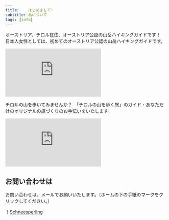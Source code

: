```yaml
---
title:    はじめまして!
subtitle: 私について
tags: [info]
---
```


オーストリア、チロル在住、オーストリア公認の山岳ハイキングガイドです！
日本人女性としては、初めてのオーストリア公認の山岳ハイキングガイドです。

![空と雲](http://piwigo.schickl.de/i.php?/upload/2024/01/01/20240101191709-85f49827-me.jpg)

チロルの山を歩いてみませんか？　「チロルの山を歩く旅」のガイド・あなただけのオリジナルの旅づくりのお手伝いをいたします。

![ハーフェレカーシュピッツェの頂上から](http://piwigo.schickl.de/i.php?/upload/2024/01/01/20240101191725-c6055469-me.jpg)

## お問い合わせは

お問い合わせは、メールでお願いいたします。（ホームの下の手紙のマークをクリックしてください。）

！[Schneesperling](http://piwigo.schickl.de/i.php?/upload/2024/01/01/20240101191735-100a8a3f-me.jpg)
